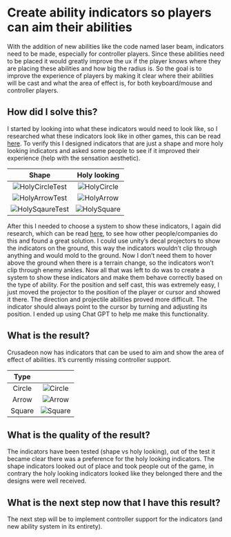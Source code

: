 # Create ability indicators so players can aim their abilities
With the addition of new abilities like the code named laser beam, indicators need to be made, especially for controller players. Since these abilities need to be placed it would greatly improve the ux if the player knows where they are placing these abilities and how big the radius is. So the goal is to improve the experience of players by making it clear where their abilities will be cast and what the area of effect is, for both keyboard/mouse and controller players.

## How did I solve this?
I started by looking into what these indicators would need to look like, so I researched what these indicators look like in other games, this can be read [here](./5.%20Research/03.%20Indicator%20Visuals.md). To verify this I designed indicators that are just a shape and more holy looking indicators and asked some people to see if it improved their experience (help with the sensation aesthetic).

|Shape|Holy looking|
|:---:|:----------:|
|![HolyCircleTest](https://github.com/Timsel1/S6-Portfolio/assets/90602424/998303af-3d0d-41e2-81e4-ea9b8b98b656)|![HolyCircle](https://github.com/Timsel1/S6-Portfolio/assets/90602424/57899bdd-7c87-4c2a-9b30-be7167ab49ab)|
|![HolyArrowTest](https://github.com/Timsel1/S6-Portfolio/assets/90602424/bb0cea07-7309-4602-aab5-882058576fda)|![HolyArrow](https://github.com/Timsel1/S6-Portfolio/assets/90602424/c44e02cb-009e-4cb0-9e3e-e435d4879d16)|
|![HolySqaureTest](https://github.com/Timsel1/S6-Portfolio/assets/90602424/f3328e11-4458-4ec3-b620-026662ebc533)|![HolySquare](https://github.com/Timsel1/S6-Portfolio/assets/90602424/bde8ebe3-001f-4320-b481-65aacc3904f7)|

After this I needed to choose a system to show these indicators, I again did research, which can be read [here](./5.%20Research/04.%20Indicator%20System.md), to see how other people/companies do this and found a great solution. I could use unity’s decal projectors to show the indicators on the ground, this way the indicators wouldn’t clip through anything and would mold to the ground. Now I don’t need them to hover above the ground when there is a terrain change, so the indicators won’t clip through enemy ankles.
Now all that was left to do was to create a system to show these indicators and make them behave correctly based on the type of ability. For the position and self cast, this was extremely easy, I just moved the projector to the position of the player or cursor and showed it there. The direction and projectile abilities proved more difficult. The indicator should always point to the cursor by turning and adjusting its position. I ended up using Chat GPT to help me make this functionality.

## What is the result?
Crusadeon now has indicators that can be used to aim and show the area of effect of abilities. It’s currently missing controller support.

|Type||
|:--:|:-:|
|Circle|![Circle](https://github.com/Timsel1/S6-Portfolio/assets/90602424/7c2dbbb6-4a78-405b-b75d-4d7b097d3636)|
|Arrow|![Arrow](https://github.com/Timsel1/S6-Portfolio/assets/90602424/62c0803d-d04a-42c3-95e9-41d89e8dc162)|
|Square|![Square](https://github.com/Timsel1/S6-Portfolio/assets/90602424/87c4f9c6-cb5f-4fbe-aff5-ade7e43c026a)|

## What is the quality of the result? 
The indicators have been tested (shape vs holy looking), out of the test it became clear there was a preference for the holy looking indicators. The shape indicators looked out of place and took people out of the game, in contrary the holy looking indicators looked like they belonged there and the designs were well received.

## What is the next step now that I have this result?
The next step will be to implement controller support for the indicators (and new ability system in its entirety).
